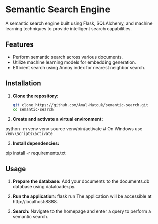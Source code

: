 # Semantic Search Engine

A semantic search engine built using Flask, SQLAlchemy, and machine learning techniques to provide intelligent search capabilities.

## Features

- Perform semantic search across various documents.
- Utilize machine learning models for embedding generation.
- Efficient search using Annoy index for nearest neighbor search.

## Installation

1. **Clone the repository:**

   ```bash
   git clone https://github.com/Amal-Matouk/semantic-search.git
   cd semantic-search
   
2. **Create and activate a virtual environment:**

python -m venv venv
source venv/bin/activate  # On Windows use `venv\Scripts\activate`

3. **Install dependencies:**

pip install -r requirements.txt


## Usage
1. **Prepare the database:**
Add your documents to the documents.db database using dataloader.py.

2. **Run the application:**
flask run
The application will be accessible at http://localhost:8888.

3. **Search:**
Navigate to the homepage and enter a query to perform a semantic search.
